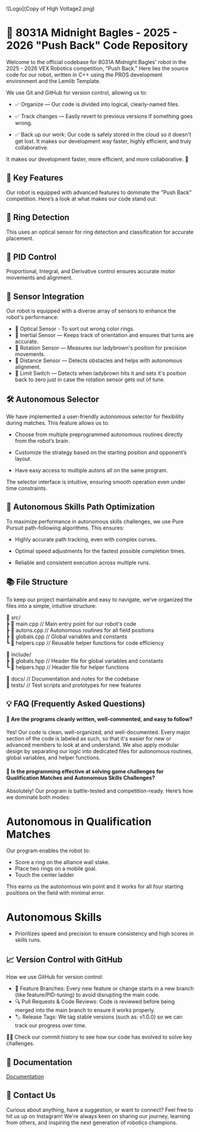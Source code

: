 
![Logo](Copy of High Voltage2.png)


# 📢 8031A Midnight Bagles - 2025 - 2026 "Push Back" Code Repository

Welcome to the official codebase for 8031A Midnight Bagles' robot in the 2025 - 2026 VEX Robotics competition, "Push Back." Here lies the source code for our robot, written in C++ using the PROS development environment and the Lemlib Template.

We use Git and GitHub for version control, allowing us to:

- ✅ Organize — Our code is divided into logical, clearly-named files.

- ✅ Track changes — Easily revert to previous versions if something goes wrong.

- ✅ Back up our work: Our code is safely stored in the cloud so it doesn't get lost. It makes our development way faster, highly efficient, and truly collaborative.


 It makes our development faster, more efficient, and more collaborative. 🚀


## 🚀 Key Features

Our robot is equipped with advanced features to dominate the "Push Back" competition. Here’s a look at what makes our code stand out:

## 🎯 Ring Detection

This uses an optical sensor for ring detection and classification for accurate placement.

## 🔄 PID Control

Proportional, Integral, and Derivative control ensures accurate motor movements and alignment.

## 🧠 Sensor Integration

Our robot is equipped with a diverse array of sensors to enhance the robot's performance:

  - 🔵 Optical Sensor - To sort out wrong color rings.
  - 🔵 Inertial Sensor — Keeps track of orientation and ensures that turns are accurate.
  - 🔵 Rotation Sensor — Measures our ladybrown's position for precision movements.
  - 🔵 Distance Sensor  — Detects obstacles and helps with autonomous alignment.
  - 🔵 Limit Switch  — Detects when ladybrown hits it and sets it's position back to zero just in case the rotation sensor gets out of tune.


## 🛠️ Autonomous Selector

We have implemented a user-friendly autonomous selector for flexibility during matches. This feature allows us to:

- Choose from multiple preprogrammed autonomous routines directly from the robot’s brain.

- Customize the strategy based on the starting position and opponent’s layout.

- Have easy access to multiple autons all on the same program.

The selector interface is intuitive, ensuring smooth operation even under time constraints.

## 💪 Autonomous Skills Path Optimization

To maximize performance in autonomous skills challenges, we use Pure Pursuit path-following algorithms. This ensures:

- Highly accurate path tracking, even with complex curves.

- Optimal speed adjustments for the fastest possible completion times.

- Reliable and consistent execution across multiple runs.


## 📚 File Structure

To keep our project maintainable and easy to navigate, we’ve organized the files into a simple, intuitive structure:

📂 src/  
  ┣ 📜 main.cpp           // Main entry point for our robot's code  
  ┣ 📜 autons.cpp         // Autonomous routines for all field positions  
  ┣ 📜 globals.cpp        // Global variables and constants  
  ┗ 📜 helpers.cpp        // Reusable helper functions for code efficiency  

📂 include/  
  ┣ 📜 globals.hpp       // Header file for global variables and constants  
  ┗ 📜 helpers.hpp       // Header file for helper functions  

📂 docs/                // Documentation and notes for the codebase  
📂 tests/               // Test scripts and prototypes for new features    

## 💡 FAQ (Frequently Asked Questions)

#### 🔹 Are the programs cleanly written, well-commented, and easy to follow?

Yes! Our code is clean, well-organized, and well-documented. Every major section of the code is labeled as such, so that it's easier for new or advanced members to look at and understand. We also apply modular design by separating our logic into dedicated files for autonomous routines, global variables, and helper functions.

#### 🔹 Is the programming effective at solving game challenges for Qualification Matches and Autonomous Skills Challenges?

Absolutely! Our program is battle-tested and competition-ready. Here’s how we dominate both modes:

# Autonomous in Qualification Matches 
Our program enables the robot to:
  - Score a ring on the alliance wall stake.
  - Place two rings on a mobile goal.
  - Touch the center ladder
    
This earns us the autonomous win point and it works for all four starting positions on the field with minimal error.

# Autonomous Skills 
- Prioritizes speed and precision to ensure consistency and high scores in skills runs.

## 📈 Version Control with GitHub

How we use GitHub for version control:

- 🌿 Feature Branches: Every new feature or change starts in a new branch (like feature/PID-tuning) to avoid disrupting the main code.
- 🔍 Pull Requests & Code Reviews: Code is reviewed before being merged into the main branch to ensure it works properly.
- 🏷️ Release Tags: We tag stable versions (such as: v1.0.0) so we can track our progress over time.

🕵️‍♂️ Check our commit history to see how our code has evolved to solve key challenges.

## 📕 Documentation

[Documentation](https://blakegurnee.github.io/8031A_HighVoltageCode/)

## 📲 Contact Us

Curious about anything, have a suggestion, or want to connect? Feel free to hit us up on Instagram! We're always keen on sharing our journey, learning from others, and inspiring the next generation of robotics champions.

